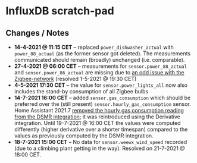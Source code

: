 # InfluxDB scratch-pad

## Changes / Notes

- **14-4-2021 @ 11:15 CET** – replaced `power_dishwasher_actual` with
  `power_88_actual` (as the former sensor got deleted). The measurements
  communicated should remain (broadly) unchanged (i.e. comparable).
- **27-4-2021 @ 06:00 CET** – measurements for `sensor.power_88_actual` and
  `sensor.power_86_actual` are missing due to
  [an odd issue with the Zigbee-network](../../docs/deCONZ.md#ikea-tradfri-repeater-april-2021)
  (resolved 1-5-2021 @ 19:30 CET)
- **4-5-2021 17:30 CET** – the value for `sensor.power_lights_all` now also
  includes the stand-by consumption of all Zigbee bulbs
- **14-7-2021 16:00 CET** – added `sensor.gas_consumption` which should be
  preferred over the (still present) `sensor.hourly_gas_consumption` sensor.
  Home Assistant 2021.7
  [removed the hourly gas consumption reading from the DSMR integration](https://github.com/home-assistant/core/pull/52147);
  it was reintroduced using the Derivative integration. Until 19-7-2021 @ 16:00
  CET the values were computed differently (higher derivative over a shorter
  timespan) compared to the values as previously computed by the DSMR
  integration.
- **18-7-2021 15:00 CET** – No data for `sensor.weewx_wind_speed` recorded (due
  to a climbing plant getting in the way). Resolved on 21-7-2021 @ 18:00 CET.
